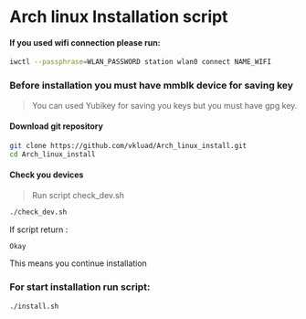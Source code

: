 # **Arch linux Installation script**

#### If you used wifi connection please run:
```sh
iwctl --passphrase=WLAN_PASSWORD station wlan0 connect NAME_WIFI
```
### **Before installation you must have mmblk device for saving key**
> You can used Yubikey for saving you keys but you must have gpg key.

#### **Download git repository**
```sh
git clone https://github.com/vkluad/Arch_linux_install.git
cd Arch_linux_install
```

#### **Check you devices**
> Run script check_dev.sh
```sh
./check_dev.sh
```
If script return :
```sh
Okay
```
This means you continue installation


### **For start installation  run script:**
```sh
./install.sh
```
